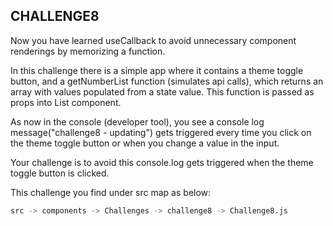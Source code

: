 ## CHALLENGE8

Now you have learned useCallback to avoid unnecessary component renderings by memorizing a function.

In this challenge there is a simple app where it contains a theme toggle button, and a getNumberList function (simulates api calls), which returns an array with values populated from a state value. This function is passed as props into List component.

As now in the console (developer tool), you see a console log message("challenge8 - updating") gets triggered every time you click on the theme toggle button or when you change a value in the input.

Your challenge is to avoid this console.log gets triggered when the theme toggle button is clicked.

This challenge you find under src map as below:

```bash
src -> components -> Challenges -> challenge8 -> Challenge8.js
```

